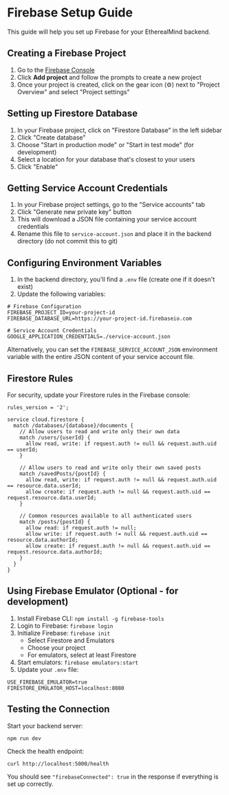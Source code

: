 # Firebase Setup Guide

This guide will help you set up Firebase for your EtherealMind backend.

## Creating a Firebase Project

1. Go to the [Firebase Console](https://console.firebase.google.com/)
2. Click **Add project** and follow the prompts to create a new project
3. Once your project is created, click on the gear icon (⚙️) next to "Project Overview" and select "Project settings"

## Setting up Firestore Database

1. In your Firebase project, click on "Firestore Database" in the left sidebar
2. Click "Create database"
3. Choose "Start in production mode" or "Start in test mode" (for development)
4. Select a location for your database that's closest to your users
5. Click "Enable"

## Getting Service Account Credentials

1. In your Firebase project settings, go to the "Service accounts" tab
2. Click "Generate new private key" button
3. This will download a JSON file containing your service account credentials
4. Rename this file to `service-account.json` and place it in the backend directory (do not commit this to git)

## Configuring Environment Variables

1. In the backend directory, you'll find a `.env` file (create one if it doesn't exist)
2. Update the following variables:

```
# Firebase Configuration
FIREBASE_PROJECT_ID=your-project-id
FIREBASE_DATABASE_URL=https://your-project-id.firebaseio.com

# Service Account Credentials
GOOGLE_APPLICATION_CREDENTIALS=./service-account.json
```

Alternatively, you can set the `FIREBASE_SERVICE_ACCOUNT_JSON` environment variable with the entire JSON content of your service account file.

## Firestore Rules

For security, update your Firestore rules in the Firebase console:

```
rules_version = '2';

service cloud.firestore {
  match /databases/{database}/documents {
    // Allow users to read and write only their own data
    match /users/{userId} {
      allow read, write: if request.auth != null && request.auth.uid == userId;
    }
    
    // Allow users to read and write only their own saved posts
    match /savedPosts/{postId} {
      allow read, write: if request.auth != null && request.auth.uid == resource.data.userId;
      allow create: if request.auth != null && request.auth.uid == request.resource.data.userId;
    }
    
    // Common resources available to all authenticated users
    match /posts/{postId} {
      allow read: if request.auth != null;
      allow write: if request.auth != null && request.auth.uid == resource.data.authorId;
      allow create: if request.auth != null && request.auth.uid == request.resource.data.authorId;
    }
  }
}
```

## Using Firebase Emulator (Optional - for development)

1. Install Firebase CLI: `npm install -g firebase-tools`
2. Login to Firebase: `firebase login`
3. Initialize Firebase: `firebase init`
   - Select Firestore and Emulators
   - Choose your project
   - For emulators, select at least Firestore
4. Start emulators: `firebase emulators:start`
5. Update your `.env` file:

```
USE_FIREBASE_EMULATOR=true
FIRESTORE_EMULATOR_HOST=localhost:8080
```

## Testing the Connection

Start your backend server:

```
npm run dev
```

Check the health endpoint:

```
curl http://localhost:5000/health
```

You should see `"firebaseConnected": true` in the response if everything is set up correctly. 